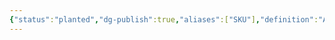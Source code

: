 ```yaml
---
{"status":"planted","dg-publish":true,"aliases":["SKU"],"definition":"A SKU is a unique code consisting of letters and numbers that identify characteristics about each product.","tags":["concept/general"],"creation_date":"2024-05-02 16:09","permalink":"/concepts/stock-keeping-unit/","dgPassFrontmatter":true}
---
```


